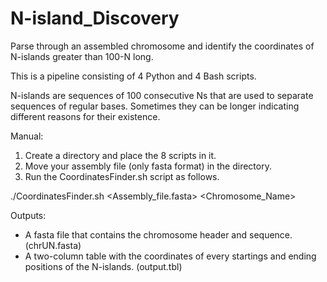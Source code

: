 # N-island_Discovery
Parse through an assembled chromosome and identify the coordinates of N-islands greater than 100-N long.

This is a pipeline consisting of 4 Python and 4 Bash scripts.

N-islands are sequences of 100 consecutive Ns that are used to separate sequences of regular bases. Sometimes they can be longer indicating different reasons for their existence.

Manual:
1. Create a directory and place the 8 scripts in it.
2. Move your assembly file (only fasta format) in the directory.
3. Run the CoordinatesFinder.sh script as follows.

./CoordinatesFinder.sh <Assembly_file.fasta> <Chromosome_Name>

Outputs:
- A fasta file that contains the chromosome header and sequence. (chrUN.fasta)
- A two-column table with the coordinates of every startings and ending positions of the N-islands. (output.tbl)
